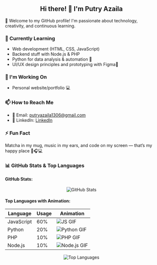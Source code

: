 <h2 align="center">Hi there! 👋 I'm Putry Azaila</h2>

🌸 Welcome to my GitHub profile! I'm passionate about technology, creativity, and continuous learning.

### 🌱 Currently Learning
- Web development (HTML, CSS, JavaScript)
- Backend stuff with Node.js & PHP
- Python for data analysis & automation 🐍
- UI/UX design principles and prototyping with Figma🎨

### 🔭 I'm Working On
- Personal website/portfolio 💻  

### 📫 How to Reach Me
- 📧 Email: putryazaila1306@gmail.com  
- 💼 LinkedIn: [LinkedIn](https://www.linkedin.com/in/azaila-dwi-putri-fajarwati-351a83276/)

### ⚡ Fun Fact
Matcha in my mug, music in my ears, and code on my screen — that’s my happy place 🍵🎧💻

### 📊 GitHub Stats & Top Languages

#### GitHub Stats:
<p align="center">
  <img src="https://github-readme-stats.vercel.app/api?username=PutryAzaila&show_icons=true&theme=radical" alt="GitHub Stats" />
</p>

#### Top Languages with Animation:
| Language | Usage | Animation |
|----------|-------|-----------|
| JavaScript | 60%   | ![JS GIF](https://your-gif-link.gif) |
| Python     | 20%   | ![Python GIF](https://your-gif-link.gif) |
| PHP        | 10%   | ![PHP GIF](https://your-gif-link.gif) |
| Node.js    | 10%   | ![Node.js GIF](https://your-gif-link.gif) |

<p align="center">
  <img src="https://github-readme-stats.vercel.app/api/top-langs/?username=PutryAzaila&layout=compact&theme=radical" alt="Top Languages" />
</p>
